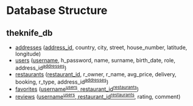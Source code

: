 # Database Structure
## theknife_db
- [addresses](./tables/addresses.sql) (<ins>address_id</ins>, country, city, street, house_number, latitude, longitude)
- [users](./tables/users.sql) (<ins>username</ins>, h_password, name, surname, birth_date, role, address_id<sup>[addresses](./tables/addresses.sql)</sup>)
- [restaurants](./tables/restaurants.sql) (<ins>restaurant_id</ins>, r_owner, r_name, avg_price, delivery, booking, r_type, address_id<sup>[addresses](./tables/addresses.sql)</sup>)
- [favorites](./tables/favorites.sql) (<ins>username<sup>[users](./tables/users.sql)</sup>, restaurant_id<sup>[restaurants](./tables/restaurants.sql)</sup></ins>)
- [reviews](./tables/reviews.sql) (<ins>username<sup>[users](./tables/users.sql)</sup>, restaurant_id<sup>[restaurants](./tables/restaurants.sql)</sup></ins>, rating, comment)
